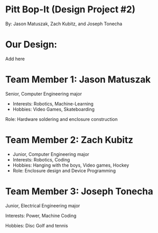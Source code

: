 # Pitt Bop-It (Design Project #2)
By: Jason Matuszak, Zach Kubitz, and Joseph Tonecha
# Our Design:
Add here
# Team Member 1: Jason Matuszak
Senior, Computer Engineering major
* Interests: Robotics, Machine-Learning
* Hobbies: Video Games, Skateboarding

Role: Hardware soldering and enclosure construction
# Team Member 2: Zach Kubitz
* Junior, Computer Engineering major
* Interests: Robotics, Coding
* Hobbies: Hanging with the boys, Video games, Hockey
* Role: Enclosure design and Device Programming 
# Team Member 3: Joseph Tonecha
Junior, Electrical Engineering major

Interests: Power, Machine Coding

Hobbies: Disc Golf and tennis

 
